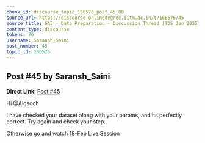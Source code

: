 ```yaml
---
chunk_id: discourse_topic_166576_post_45_00
source_url: https://discourse.onlinedegree.iitm.ac.in/t/166576/45
source_title: GA5 - Data Preparation - Discussion Thread [TDS Jan 2025]
content_type: discourse
tokens: 76
username: Saransh_Saini
post_number: 45
topic_id: 166576
---
```


## Post #45 by Saransh_Saini

**Direct Link**: [Post #45](https://discourse.onlinedegree.iitm.ac.in/t/166576/45)

Hi @Algsoch

I have checked your dataset along with your params, and its perfectly correct. Try again and check your step.

Otherwise go and watch 18-Feb Live Session
